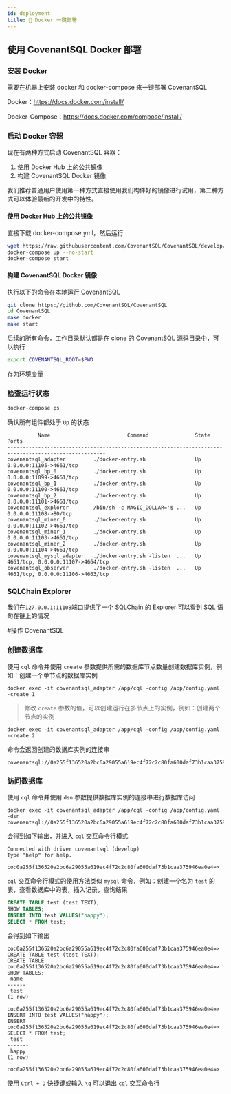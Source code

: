 ```yaml
---
id: deployment
title: 🐳 Docker 一键部署
---
```


## 使用 CovenantSQL Docker 部署

### 安装 Docker

需要在机器上安装 docker 和 docker-compose 来一键部署 CovenantSQL

Docker：https://docs.docker.com/install/

Docker-Compose：https://docs.docker.com/compose/install/

### 启动 Docker 容器

现在有两种方式启动 CovenantSQL 容器：

1. 使用 Docker Hub 上的公共镜像
2. 构建 CovenantSQL Docker 镜像

我们推荐普通用户使用第一种方式直接使用我们构件好的镜像进行试用，第二种方式可以体验最新的开发中的特性。

#### 使用 Docker Hub 上的公共镜像

直接下载 docker-compose.yml，然后运行

```bash
wget https://raw.githubusercontent.com/CovenantSQL/CovenantSQL/develop/docker-compose.yml
docker-compose up --no-start
docker-compose start
```



#### 构建 CovenantSQL Docker 镜像

执行以下的命令在本地运行 CovenantSQL

```bash
git clone https://github.com/CovenantSQL/CovenantSQL
cd CovenantSQL
make docker
make start
```

后续的所有命令，工作目录默认都是在 clone 的 CovenantSQL 源码目录中，可以执行

```bash
export COVENANTSQL_ROOT=$PWD
```

存为环境变量

### 检查运行状态

```bash
docker-compose ps
```

确认所有组件都处于 `Up` 的状态

```shell
          Name                         Command               State                 Ports
------------------------------------------------------------------------------------------------------
covenantsql_adapter         ./docker-entry.sh                Up      0.0.0.0:11105->4661/tcp
covenantsql_bp_0            ./docker-entry.sh                Up      0.0.0.0:11099->4661/tcp
covenantsql_bp_1            ./docker-entry.sh                Up      0.0.0.0:11100->4661/tcp
covenantsql_bp_2            ./docker-entry.sh                Up      0.0.0.0:11101->4661/tcp
covenantsql_explorer        /bin/sh -c MAGIC_DOLLAR='$ ...   Up      0.0.0.0:11108->80/tcp
covenantsql_miner_0         ./docker-entry.sh                Up      0.0.0.0:11102->4661/tcp
covenantsql_miner_1         ./docker-entry.sh                Up      0.0.0.0:11103->4661/tcp
covenantsql_miner_2         ./docker-entry.sh                Up      0.0.0.0:11104->4661/tcp
covenantsql_mysql_adapter   ./docker-entry.sh -listen  ...   Up      4661/tcp, 0.0.0.0:11107->4664/tcp
covenantsql_observer        ./docker-entry.sh -listen  ...   Up      4661/tcp, 0.0.0.0:11106->4663/tcp
```

### SQLChain Explorer

我们在`127.0.0.1:11108`端口提供了一个 SQLChain 的 Explorer 可以看到 SQL 语句在链上的情况

#操作 CovenantSQL

### 创建数据库

使用 `cql` 命令并使用 `create` 参数提供所需的数据库节点数量创建数据库实例，例如：创建一个单节点的数据库实例

```shell
docker exec -it covenantsql_adapter /app/cql -config /app/config.yaml -create 1
```

>  修改 `create` 参数的值，可以创建运行在多节点上的实例，例如：创建两个节点的实例

```shell
docker exec -it covenantsql_adapter /app/cql -config /app/config.yaml -create 2
```

命令会返回创建的数据库实例的连接串

```shell
covenantsql://0a255f136520a2bc6a29055a619ec4f72c2c80fa600daf73b1caa375946ea0e4
```

### 访问数据库

使用 `cql` 命令并使用 `dsn` 参数提供数据库实例的连接串进行数据库访问

 ```shell
docker exec -it covenantsql_adapter /app/cql -config /app/config.yaml -dsn covenantsql://0a255f136520a2bc6a29055a619ec4f72c2c80fa600daf73b1caa375946ea0e4
 ```

会得到如下输出，并进入 `cql` 交互命令行模式

```shell
Connected with driver covenantsql (develop)
Type "help" for help.

co:0a255f136520a2bc6a29055a619ec4f72c2c80fa600daf73b1caa375946ea0e4=>
```

`cql` 交互命令行模式的使用方法类似 `mysql` 命令，例如：创建一个名为 `test`  的表，查看数据库中的表，插入记录，查询结果

```sql
CREATE TABLE test (test TEXT);
SHOW TABLES;
INSERT INTO test VALUES("happy");
SELECT * FROM test;
```

会得到如下输出

```shell
co:0a255f136520a2bc6a29055a619ec4f72c2c80fa600daf73b1caa375946ea0e4=> CREATE TABLE test (test TEXT);
CREATE TABLE
co:0a255f136520a2bc6a29055a619ec4f72c2c80fa600daf73b1caa375946ea0e4=> SHOW TABLES;
 name
------
 test
(1 row)

co:0a255f136520a2bc6a29055a619ec4f72c2c80fa600daf73b1caa375946ea0e4=> INSERT INTO test VALUES("happy");
INSERT
co:0a255f136520a2bc6a29055a619ec4f72c2c80fa600daf73b1caa375946ea0e4=> SELECT * FROM test;
 test
-------
 happy
(1 row)

co:0a255f136520a2bc6a29055a619ec4f72c2c80fa600daf73b1caa375946ea0e4=>
```

使用 `Ctrl + D` 快捷键或输入 `\q` 可以退出 `cql` 交互命令行
